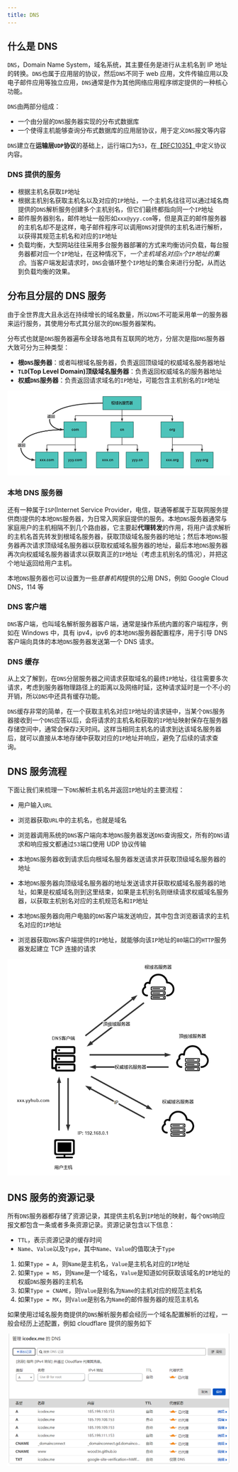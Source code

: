 ```yaml
---
title: DNS
---
```


## 什么是 DNS

`DNS`，Domain Name System，域名系统，其主要任务是进行从主机名到 IP 地址的转换。`DNS`也属于应用层的协议，然后`DNS`不同于 web 应用，文件传输应用以及电子邮件应用等独立应用，`DNS`通常是作为其他网络应用程序绑定提供的一种核心功能。

`DNS`由两部分组成：

- 一个由分层的`DNS`服务器实现的分布式数据库
- 一个使得主机能够查询分布式数据库的应用层协议，用于定义`DNS`报文等内容

`DNS`建立在**运输层`UDP`协议**的基础上，运行端口为`53`，在[【RFC1035】](https://tools.ietf.org/html/rfc1035)中定义协议内容。

### DNS 提供的服务

- 根据主机名获取`IP`地址
- 根据主机别名获取主机名以及对应的`IP`地址，一个主机名往往可以通过域名商提供的`DNS`解析服务创建多个主机别名，但它们最终都指向同一个`IP`地址
- 邮件服务器别名，邮件地址一般形如`xxx@yyy.com`等，但是真正的邮件服务器的主机名却不是这样，电子邮件程序可以调用`DNS`对提供的主机名进行解析，以获得其规范主机名和对应的`IP`地址
- 负载均衡，大型网站往往采用多台服务器部署的方式来均衡访问负载，每台服务器都对应一个`IP`地址，在这种情况下，_一个主机域名对应`n`个`IP`地址的集合_。当客户端发起请求时，`DNS`会循环整个`IP`地址的集合来进行分配，从而达到负载均衡的效果。

## 分布且分层的 DNS 服务

由于全世界庞大且永远在持续增长的域名数量，所以`DNS`不可能采用单一的服务器来运行服务，其使用分布式其分层次的`DNS`服务器架构。

分布式也就是`DNS`服务器遍布全球各地具有互联网的地方，分层次是指`DNS`服务器大致可分为三种类型：

- **根`DNS`服务器**：或者叫根域名服务器，负责返回顶级域的权威域名服务器地址
- **`TLD`(Top Level Domain)顶级域名服务器**：负责返回权威域名的服务器地址
- **权威`DNS`服务器**：负责返回请求域名的`IP`地址，可能包含主机别名的`IP`地址

![image-20210320181939011](../../images/image-20210320181939011.png)

### 本地 DNS 服务器

还有一种属于`ISP`(Internet Service Provider，电信，联通等都属于互联网服务提供商)提供的本地`DNS`服务器，为日常入网家庭提供的服务。本地`DNS`服务器通常与家庭用户的主机相隔不到几个路由器，它主要起**代理转发**的作用，将用户请求解析的主机名首先转发到根域名服务器，获取顶级域名服务器的地址；然后本地`DNS`服务器再次请求顶级域名服务器以获取权威域名服务器的地址，最后本地`DNS`服务器再次向权威域名服务器请求以获取真正的`IP`地址（考虑主机别名的情况），并把这个地址返回给用户主机。

本地`DNS`服务器也可以设置为一些*慈善机构*提供的公用 DNS，例如 Google Cloud DNS，114 等

### DNS 客户端

`DNS`客户端，也叫域名解析服务器客户端，通常是操作系统内置的客户端程序，例如在 Windows 中，具有 ipv4，ipv6 的本地`DNS`服务器配置程序，用于引导 DNS 客户端向具体的本地`DNS`服务器发送第一个 DNS 请求。

### DNS 缓存

从上文了解到，在`DNS`分层服务器之间请求获取域名的最终`IP`地址，往往需要多次请求，考虑到服务器物理路径上的距离以及网络时延，这种请求延时是一个不小的开销，所以`DNS`中还具有缓存功能。

`DNS`缓存非常的简单，在一个获取主机名对应`IP`地址的请求链中，当某个`DNS`服务器接收到一个`DNS`应答以后，会将请求的主机名和获取的`IP`地址映射保存在服务器存储空间中，通常会保存`2`天时间。这样当相同主机名的请求到达该域名服务器后，就可以直接从本地存储中获取对应的`IP`地址并响应，避免了后续的请求查询。

## DNS 服务流程

下面让我们来梳理一下`DNS`解析主机名并返回`IP`地址的主要流程：

- 用户输入`URL`
- 浏览器获取`URL`中的主机名，也就是域名
- 浏览器调用系统的`DNS`客户端向本地`DNS`服务器发送`DNS`查询报文，所有的`DNS`请求和响应报文都通过`53`端口使用 UDP 协议传输
- 本地`DNS`服务器收到请求后向根域名服务器发送请求并获取顶级域名服务器的地址
- 本地`DNS`服务器向顶级域名服务器的地址发送请求并获取权威域名服务器的地址，如果是权威域名则到这里结束，如果是主机别名则继续请求权威域名服务器，以获取主机别名对应的主机规范名和`IP`地址
- 本地`DNS`服务器向用户电脑的`DNS`客户端发送响应，其中包含浏览器请求的主机名对应的`IP`地址

- 浏览器获取`DNS`客户端提供的`IP`地址，就能够向该`IP`地址的`80`端口的`HTTP`服务器发起建立 TCP 连接的请求

![image-20210320193854461](../../images/image-20210320193854461.png)

## DNS 服务的资源记录

所有`DNS`服务器都存储了资源记录，其提供主机名到`IP`地址的映射，每个`DNS`响应报文都包含一条或者多条资源记录。资源记录包含以下信息：

- `TTL`，表示资源记录的缓存时间
- `Name`、`Value`以及`Type`，其中`Name`、`Value`的值取决于`Type`

1. 如果`Type = A`，则`Name`是主机名，`Value`是主机名对应的`IP`地址
2. 如果`Type = NS`，则`Name`是一个域名，`Value`是知道如何获取该域名的`IP`地址的权威`DNS`服务器的主机名
3. 如果`Type = CNAME`，则`Value`是别名为`Name`的主机对应的规范主机名
4. 如果`Type = MX`，则`Value`是别名为`Name`的邮件服务器的规范主机名

如果使用过域名服务商提供的`DNS`解析服务都会经历一个域名配置解析的过程，一般会经历上述配置，例如 cloudflare 提供的服务如下

![image-20210320194133685](../../images/image-20210320194133685.png)
